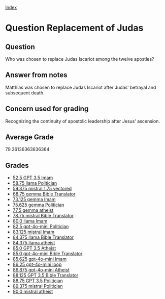 
[Index](../../index.md)
# Question Replacement of Judas
## Question
Who was chosen to replace Judas Iscariot among the twelve apostles?

## Answer from notes
Matthias was chosen to replace Judas Iscariot after Judas' betrayal and subsequent death.

## Concern used for grading
Recognizing the continuity of apostolic leadership after Jesus' ascension.

## Average Grade
79.26136363636364

## Grades
 * [52.5 GPT 3.5 Imam](../answers/GPT_3.5_Imam/Replacement_of_Judas.md)
 * [58.75 llama Politician](../answers/llama_Politician/Replacement_of_Judas.md)
 * [59.375 mistral 1.75 vectored](../answers/mistral_1.75_vectored/Replacement_of_Judas.md)
 * [68.75 gemma Bible Translator](../answers/gemma_Bible_Translator/Replacement_of_Judas.md)
 * [73.125 gemma Imam](../answers/gemma_Imam/Replacement_of_Judas.md)
 * [75.625 gemma Politician](../answers/gemma_Politician/Replacement_of_Judas.md)
 * [77.5 gemma atheist](../answers/gemma_atheist/Replacement_of_Judas.md)
 * [78.75 mistral Bible Translator](../answers/mistral_Bible_Translator/Replacement_of_Judas.md)
 * [80.0 llama Imam](../answers/llama_Imam/Replacement_of_Judas.md)
 * [82.5 gpt-4o-mini Politician](../answers/gpt-4o-mini_Politician/Replacement_of_Judas.md)
 * [83.125 mistral Imam](../answers/mistral_Imam/Replacement_of_Judas.md)
 * [84.375 llama Bible Translator](../answers/llama_Bible_Translator/Replacement_of_Judas.md)
 * [84.375 llama atheist](../answers/llama_atheist/Replacement_of_Judas.md)
 * [85.0 GPT 3.5 Atheist](../answers/GPT_3.5_Atheist/Replacement_of_Judas.md)
 * [85.0 gpt-4o-mini Bible Translator](../answers/gpt-4o-mini_Bible_Translator/Replacement_of_Judas.md)
 * [85.625 gpt-4o-mini Imam](../answers/gpt-4o-mini_Imam/Replacement_of_Judas.md)
 * [86.25 gpt-4o-mini loop](../answers/gpt-4o-mini_loop/Replacement_of_Judas.md)
 * [86.875 gpt-4o-mini Atheist](../answers/gpt-4o-mini_Atheist/Replacement_of_Judas.md)
 * [88.125 GPT 3.5 Bible Translator](../answers/GPT_3.5_Bible_Translator/Replacement_of_Judas.md)
 * [88.75 GPT 3.5 Politician](../answers/GPT_3.5_Politician/Replacement_of_Judas.md)
 * [89.375 mistral Politician](../answers/mistral_Politician/Replacement_of_Judas.md)
 * [90.0 mistral atheist](../answers/mistral_atheist/Replacement_of_Judas.md)
